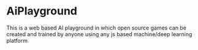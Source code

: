 # AiPlayground
This is a web based AI playground in which open source games can be created and trained by anyone using any js based machine/deep learning platform
